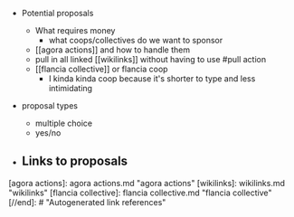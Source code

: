 - Potential proposals
	- What requires money
		- what coops/collectives do we want to sponsor
	- [[agora actions]] and how to handle them
	- pull in all linked [[wikilinks]] without having to use #pull action
	- [[flancia collective]] or flancia coop
		- I kinda kinda coop because it's shorter to type and less intimidating
		
- proposal types
	- multiple choice
	- yes/no


- Links to proposals
	- 

[//begin]: # "Autogenerated link references for markdown compatibility"
[agora actions]: agora actions.md "agora actions"
[wikilinks]: wikilinks.md "wikilinks"
[flancia collective]: flancia collective.md "flancia collective"
[//end]: # "Autogenerated link references"
